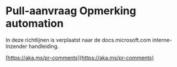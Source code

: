 # <a name="pull-request-comment-automation"></a>Pull-aanvraag Opmerking automation

In deze richtlijnen is verplaatst naar de docs.microsoft.com interne-Inzender handleiding.

[https://aka.ms/pr-comments](https://aka.ms/pr-comments)
